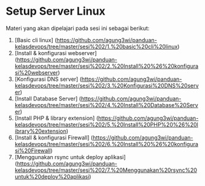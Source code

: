 Setup Server Linux
========================

Materi yang akan dipelajari pada sesi ini sebagai berikut:
1. [Basic cli linux] (https://github.com/agung3wi/panduan-kelasdevops/tree/master/sesi%202/1.%20basic%20cli%20linux)
2. [Install & konfigurasi webserver] (https://github.com/agung3wi/panduan-kelasdevops/tree/master/sesi%202/2.%20Install%20%26%20konfigurasi%20webserver)
3. [Konfigurasi DNS server] (https://github.com/agung3wi/panduan-kelasdevops/tree/master/sesi%202/3.%20Konfigurasi%20DNS%20server)
4. [Install Database Server] (https://github.com/agung3wi/panduan-kelasdevops/tree/master/sesi%202/4.%20Install%20Database%20Server)
5. [Install PHP & library extension] (https://github.com/agung3wi/panduan-kelasdevops/tree/master/sesi%202/5.%20Install%20PHP%20%26%20library%20extension)
6. [Install & konfigurasi Firewall] (https://github.com/agung3wi/panduan-kelasdevops/tree/master/sesi%202/6.%20Install%20%26%20konfigurasi%20Firewall)
7. [Menggunakan rsync untuk deploy aplikasi] (https://github.com/agung3wi/panduan-kelasdevops/tree/master/sesi%202/7.%20Menggunakan%20rsync%20untuk%20deploy%20aplikasi)